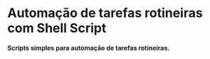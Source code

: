 # Automação de tarefas rotineiras com Shell Script

**Scripts simples para automação de tarefas rotineiras.**
